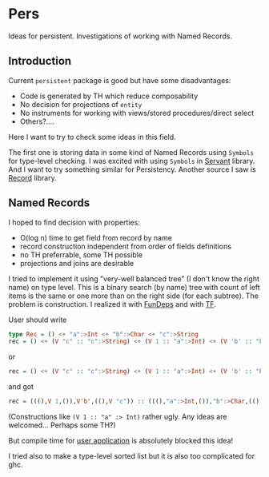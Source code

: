 # Pers
Ideas for persistent. Investigations of working with Named Records.

## Introduction

Current `persistent` package is good but have some disadvantages:
* Code is generated by TH which reduce composability
* No decision for projections of `entity`
* No instruments for working with views/stored procedures/direct select
* Others?....

Here I want to try to check some ideas in this field.

The first one is storing data in some kind of Named Records using `Symbols` for type-level checking.
I was excited with using `Symbols` in [Servant](http://haskell-servant.github.io/) library. 
And I want to try something similar for Persistency.
Another source I saw is [Record](github.com/nikita-volkov/record) library.

## Named Records

I hoped to find decision with properties:
* O(log n) time to get field from record by name
* record construction independent from order of fields definitions
* no TH preferrable, some TH possible
* projections and joins are desirable

I tried to implement it using "very-well balanced tree" (I don't know the right name) on type level. 
This is a binary search (by name) tree with count of left items is the same or one more than on the right side (for each subtree).
The problem is construction. I realized it with [FunDeps](https://github.com/odr/pers/blob/master/src/NamedBTree.hs) and  with [TF](https://github.com/odr/pers/blob/master/src/NamedBTree2.hs). 

User should write 
```haskell
type Rec = () <+ "a":>Int <+ "b":>Char <+ "c":>String
rec = () <+ (V "c" :: "c":>String) <+ (V 1 :: "a":>Int) <+ (V 'b' :: "b":>Char)
```
or
```haskell
rec = () <+ (V "c" :: "c":>String) <+ (V 1 :: "a":>Int) <+ (V 'b' :: "b":>Char) :: Rec
```
and got 
```haskell
rec = (((),V 1,()),V'b',((),V "c")) :: (((),"a":>Int,()),"b":>Char,((),"c":>String,()) 
```
(Constructions like `(V 1 :: "a" :> Int)` rather ugly. Any ideas are welcomed... Perhaps some TH?)

But compile time for [user application](https://github.com/odr/pers/blob/master/app/Main.hs) is absolutely blocked this idea!

I tried also to make a type-level sorted list but it is also too complicated for ghc.
